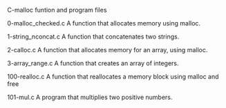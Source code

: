 C-malloc funtion and program files

0-malloc_checked.c
A function that allocates memory using malloc.

1-string_nconcat.c
A function that concatenates two strings.

2-calloc.c
A function that allocates memory for an array, using malloc.

3-array_range.c
A function that creates an array of integers.

100-realloc.c
A function that reallocates a memory block using malloc and free

101-mul.c
A program that multiplies two positive numbers.
